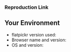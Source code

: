 <!-- 1. Provide a general summary of the issue in the Title above -->

<!-- 2. Enter your issue details below this comment. -->

<!-- FOR BUG REPORTS -->
### Reproduction Link
<!-- 3. A JSFiddle or a Codepen that reproduces the bug. -->
<!-- You could start by forking this template: https://jsfiddle.net/aj6k3f1v/ -->

## Your Environment
<!-- 4. Include the following details: -->
* flatpickr version used:
* Browser name and version:
* OS and version:
